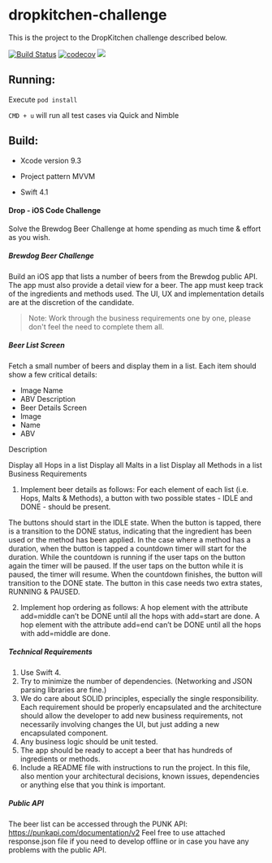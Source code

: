 
# dropkitchen-challenge


This is the project to the DropKitchen challenge described below.

[![Build Status](https://travis-ci.org/lucascorrea/brewdog-challenge.svg?branch=master)](https://travis-ci.org/lucascorrea/brewdog-challenge)
[![codecov](https://codecov.io/gh/lucascorrea/brewdog-challenge/branch/master/graph/badge.svg)](https://codecov.io/gh/lucascorrea/brewdog-challenge)
<a href="https://swift.org"><img src="https://img.shields.io/badge/Swift-4.1-orange.svg?style=flat"></a>


## Running:

Execute `pod install`

`CMD + u` will run all test cases via Quick and Nimble


## Build:

- Xcode version  9.3

- Project pattern MVVM

- Swift 4.1


#### Drop - iOS Code Challenge

Solve the Brewdog Beer Challenge at home spending as much time & effort as you wish.

##### Brewdog Beer Challenge

Build an iOS app that lists a number of beers from the Brewdog public API. The app must also provide a detail view for a beer. The app must keep track of the ingredients and methods used. The UI, UX and implementation details are at the discretion of the candidate.

> Note: Work through the business requirements one by one, please don't feel the need to complete them all.

##### Beer List Screen

Fetch a small number of beers and display them in a list. Each item should show a few critical details:
- Image Name
- ABV Description
- Beer Details Screen
- Image
- Name
- ABV

Description

Display all Hops in a list Display all Malts in a list Display all Methods in a list
Business Requirements

1. Implement beer details as follows:
For each element of each list (i.e. Hops, Malts & Methods), a button with two possible states - IDLE and DONE - should be present.

The buttons should start in the IDLE state.
When the button is tapped, there is a transition to the DONE status, indicating that the ingredient has been used or the method has been applied.
In the case where a method has a duration, when the button is tapped a countdown timer will start for the duration. While the countdown is running if the user taps on the button again the timer will be paused. If the user taps on the button while it is paused, the timer will resume. When the countdown finishes, the button will transition to the DONE state. The button in this case needs two extra states, RUNNING & PAUSED.

2. Implement hop ordering as follows:
A hop element with the attribute add=middle can’t be DONE until all the hops with add=start are done.
A hop element with the attribute add=end can’t be DONE until all the hops with add=middle are done.

##### Technical Requirements

1. Use Swift 4.
2. Try to minimize the number of dependencies. (Networking and JSON parsing libraries are
fine.)
3. We do care about SOLID principles, especially the single responsibility. Each requirement
should be properly encapsulated and the architecture should allow the developer to add new business requirements, not necessarily involving changes the UI, but just adding a new encapsulated component.
4. Any business logic should be unit tested.
5. The app should be ready to accept a beer that has hundreds of ingredients or methods.
6. Include a README file with instructions to run the project. In this file, also mention your
architectural decisions, known issues, dependencies or anything else that you think is important.

##### Public API

The beer list can be accessed through the PUNK API: https://punkapi.com/documentation/v2
Feel free to use attached response.json file if you need to develop offline or in case you have any problems with the public API.
